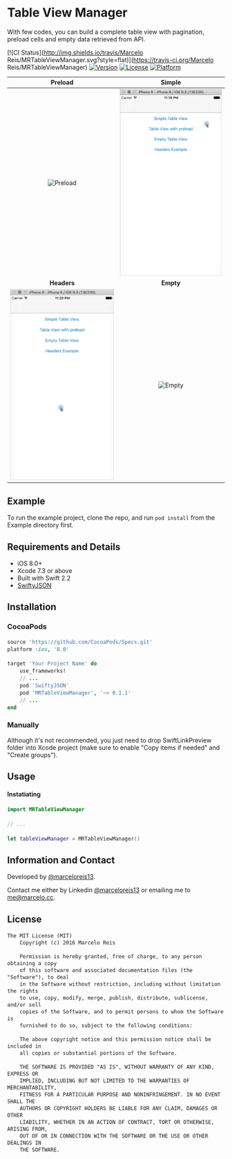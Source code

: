 # Table View Manager

With few codes, you can build a complete table view with pagination, preload cells and empty data retrieved from API.

[![CI Status](http://img.shields.io/travis/Marcelo Reis/MRTableViewManager.svg?style=flat)](https://travis-ci.org/Marcelo Reis/MRTableViewManager)
[![Version](https://img.shields.io/cocoapods/v/MRTableViewManager.svg?style=flat)](http://cocoapods.org/pods/MRTableViewManager)
[![License](https://img.shields.io/cocoapods/l/MRTableViewManager.svg?style=flat)](http://cocoapods.org/pods/MRTableViewManager)
[![Platform](https://img.shields.io/cocoapods/p/MRTableViewManager.svg?style=flat)](http://cocoapods.org/pods/MRTableViewManager)

**Preload** | **Simple**	 |
:--:|:--:|	
![Preload](Images/gif-2.gif "Preload") | ![Simple](Images/gif-1.gif "Simple") |
**Headers** | **Empty** |
![Headers](Images/gif-4.gif "Headers") | ![Empty](Images/gif3.gif "Empty") |

## Example

To run the example project, clone the repo, and run `pod install` from the Example directory first.

## Requirements and Details

* iOS 8.0+
* Xcode 7.3 or above
* Built with Swift 2.2
* [SwiftyJSON](https://github.com/SwiftyJSON/SwiftyJSON)


## Installation

### CocoaPods

```ruby
source 'https://github.com/CocoaPods/Specs.git'
platform :ios, '8.0'

target 'Your Project Name' do
    use_frameworks!
    // ...
    pod 'SwiftyJSON'
    pod 'MRTableViewManager', '~> 0.1.1'
    // ...
end
```

### Manually

Although it's not recommended, you just need to drop SwiftLinkPreview folder into Xcode project (make sure to enable "Copy items if needed" and "Create groups").

## Usage

#### Instatiating
```swift
import MRTableViewManager

// ...

let tableViewManager = MRTableViewManager()
```

## Information and Contact

Developed by [@marceloreis13](https://github.com/marceloreis13). 

Contact me either by Linkedin [@marceloreis13](https://www.linkedin.com/in/marceloreis13) or emailing me to [me@marcelo.cc](mailto:me@marcelo.cc).

## License
    The MIT License (MIT)
        Copyright (c) 2016 Marcelo Reis

        Permission is hereby granted, free of charge, to any person obtaining a copy
        of this software and associated documentation files (the "Software"), to deal
        in the Software without restriction, including without limitation the rights
        to use, copy, modify, merge, publish, distribute, sublicense, and/or sell
        copies of the Software, and to permit persons to whom the Software is
        furnished to do so, subject to the following conditions:

        The above copyright notice and this permission notice shall be included in
        all copies or substantial portions of the Software.

        THE SOFTWARE IS PROVIDED "AS IS", WITHOUT WARRANTY OF ANY KIND, EXPRESS OR
        IMPLIED, INCLUDING BUT NOT LIMITED TO THE WARRANTIES OF MERCHANTABILITY,
        FITNESS FOR A PARTICULAR PURPOSE AND NONINFRINGEMENT. IN NO EVENT SHALL THE
        AUTHORS OR COPYRIGHT HOLDERS BE LIABLE FOR ANY CLAIM, DAMAGES OR OTHER
        LIABILITY, WHETHER IN AN ACTION OF CONTRACT, TORT OR OTHERWISE, ARISING FROM,
        OUT OF OR IN CONNECTION WITH THE SOFTWARE OR THE USE OR OTHER DEALINGS IN
        THE SOFTWARE.